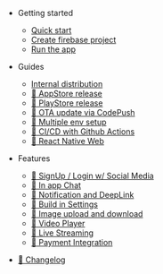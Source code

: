 - Getting started

  - [Quick start](quickstart.md)
  - [Create firebase project](firebase-configure.md)
  - [Run the app](run-the-app.md)

- Guides

  - [Internal distribution](internal-distribution.md)
  - [:construction: AppStore release](wip.md)
  - [:construction: PlayStore release](wip.md)
  - [:construction: OTA update via CodePush](wip.md)
  - [:construction: Multiple env setup](wip.md)
  - [:construction: CI/CD with Github Actions](wip.md)
  - [:construction: React Native Web](wip.md)

- Features

  - [:construction: SignUp / Login w/ Social Media](wip.md)
  - [:construction: In app Chat](wip.md)
  - [:construction: Notification and DeepLink](wip.md)
  - [:construction: Build in Settings](wip.md)
  - [:construction: Image upload and download](wip.md)
  - [:construction: Video Player](wip.md)
  - [:construction: Live Streaming](wip.md)
  - [:construction: Payment Integration](wip.md)

- [:construction: Changelog](wip.md)
